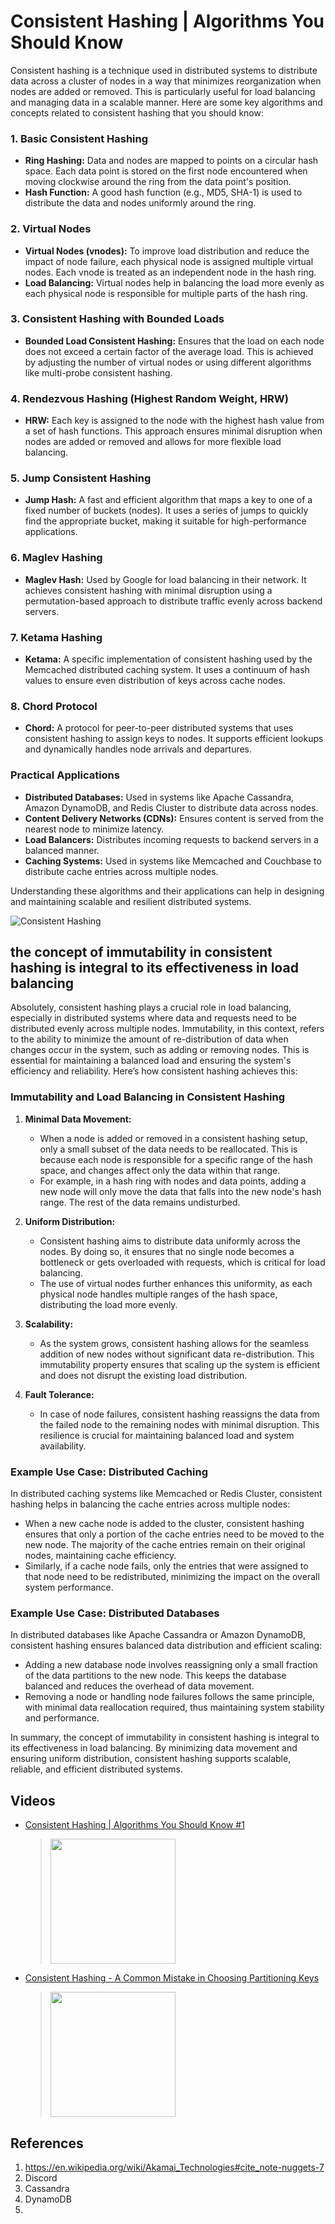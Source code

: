 # Consistent Hashing | Algorithms You Should Know

Consistent hashing is a technique used in distributed systems to distribute data across a cluster of nodes in a way that minimizes reorganization when nodes are added or removed. This is particularly useful for load balancing and managing data in a scalable manner. Here are some key algorithms and concepts related to consistent hashing that you should know:

### 1. **Basic Consistent Hashing**
- **Ring Hashing:** Data and nodes are mapped to points on a circular hash space. Each data point is stored on the first node encountered when moving clockwise around the ring from the data point's position.
- **Hash Function:** A good hash function (e.g., MD5, SHA-1) is used to distribute the data and nodes uniformly around the ring.

### 2. **Virtual Nodes**
- **Virtual Nodes (vnodes):** To improve load distribution and reduce the impact of node failure, each physical node is assigned multiple virtual nodes. Each vnode is treated as an independent node in the hash ring.
- **Load Balancing:** Virtual nodes help in balancing the load more evenly as each physical node is responsible for multiple parts of the hash ring.

### 3. **Consistent Hashing with Bounded Loads**
- **Bounded Load Consistent Hashing:** Ensures that the load on each node does not exceed a certain factor of the average load. This is achieved by adjusting the number of virtual nodes or using different algorithms like multi-probe consistent hashing.

### 4. **Rendezvous Hashing (Highest Random Weight, HRW)**
- **HRW:** Each key is assigned to the node with the highest hash value from a set of hash functions. This approach ensures minimal disruption when nodes are added or removed and allows for more flexible load balancing.

### 5. **Jump Consistent Hashing**
- **Jump Hash:** A fast and efficient algorithm that maps a key to one of a fixed number of buckets (nodes). It uses a series of jumps to quickly find the appropriate bucket, making it suitable for high-performance applications.

### 6. **Maglev Hashing**
- **Maglev Hash:** Used by Google for load balancing in their network. It achieves consistent hashing with minimal disruption using a permutation-based approach to distribute traffic evenly across backend servers.

### 7. **Ketama Hashing**
- **Ketama:** A specific implementation of consistent hashing used by the Memcached distributed caching system. It uses a continuum of hash values to ensure even distribution of keys across cache nodes.

### 8. **Chord Protocol**
- **Chord:** A protocol for peer-to-peer distributed systems that uses consistent hashing to assign keys to nodes. It supports efficient lookups and dynamically handles node arrivals and departures.

### Practical Applications
- **Distributed Databases:** Used in systems like Apache Cassandra, Amazon DynamoDB, and Redis Cluster to distribute data across nodes.
- **Content Delivery Networks (CDNs):** Ensures content is served from the nearest node to minimize latency.
- **Load Balancers:** Distributes incoming requests to backend servers in a balanced manner.
- **Caching Systems:** Used in systems like Memcached and Couchbase to distribute cache entries across multiple nodes.

Understanding these algorithms and their applications can help in designing and maintaining scalable and resilient distributed systems.

![Consistent Hashing](./img/x/sahnlam/Consistent%20hashing.jpg)

## the concept of immutability in consistent hashing is integral to its effectiveness in load balancing

Absolutely, consistent hashing plays a crucial role in load balancing, especially in distributed systems where data and requests need to be distributed evenly across multiple nodes. Immutability, in this context, refers to the ability to minimize the amount of re-distribution of data when changes occur in the system, such as adding or removing nodes. This is essential for maintaining a balanced load and ensuring the system's efficiency and reliability. Here’s how consistent hashing achieves this:

### Immutability and Load Balancing in Consistent Hashing

1. **Minimal Data Movement:**
   - When a node is added or removed in a consistent hashing setup, only a small subset of the data needs to be reallocated. This is because each node is responsible for a specific range of the hash space, and changes affect only the data within that range.
   - For example, in a hash ring with nodes and data points, adding a new node will only move the data that falls into the new node's hash range. The rest of the data remains undisturbed.

2. **Uniform Distribution:**
   - Consistent hashing aims to distribute data uniformly across the nodes. By doing so, it ensures that no single node becomes a bottleneck or gets overloaded with requests, which is critical for load balancing.
   - The use of virtual nodes further enhances this uniformity, as each physical node handles multiple ranges of the hash space, distributing the load more evenly.

3. **Scalability:**
   - As the system grows, consistent hashing allows for the seamless addition of new nodes without significant data re-distribution. This immutability property ensures that scaling up the system is efficient and does not disrupt the existing load distribution.

4. **Fault Tolerance:**
   - In case of node failures, consistent hashing reassigns the data from the failed node to the remaining nodes with minimal disruption. This resilience is crucial for maintaining balanced load and system availability.

### Example Use Case: Distributed Caching

In distributed caching systems like Memcached or Redis Cluster, consistent hashing helps in balancing the cache entries across multiple nodes:

- When a new cache node is added to the cluster, consistent hashing ensures that only a portion of the cache entries need to be moved to the new node. The majority of the cache entries remain on their original nodes, maintaining cache efficiency.
- Similarly, if a cache node fails, only the entries that were assigned to that node need to be redistributed, minimizing the impact on the overall system performance.

### Example Use Case: Distributed Databases

In distributed databases like Apache Cassandra or Amazon DynamoDB, consistent hashing ensures balanced data distribution and efficient scaling:

- Adding a new database node involves reassigning only a small fraction of the data partitions to the new node. This keeps the database balanced and reduces the overhead of data movement.
- Removing a node or handling node failures follows the same principle, with minimal data reallocation required, thus maintaining system stability and performance.

In summary, the concept of immutability in consistent hashing is integral to its effectiveness in load balancing. By minimizing data movement and ensuring uniform distribution, consistent hashing supports scalable, reliable, and efficient distributed systems.


## Videos

 * [Consistent Hashing | Algorithms You Should Know #1](https://www.youtube.com/watch?v=UF9Iqmg94tk)
	> [<img src="https://img.youtube.com/vi/UF9Iqmg94tk/0.jpg" width="200">](https://www.youtube.com/watch?v=UF9Iqmg94tk "Consistent Hashing | Algorithms You Should Know #1 by ByteByteGo 1,371 views 43 minutes")
* [Consistent Hashing - A Common Mistake in Choosing Partitioning Keys](https://www.youtube.com/watch?v=sLbOz2QBZgc)
	> [<img src="https://img.youtube.com/vi/sLbOz2QBZgc/0.jpg" width="200">](https://www.youtube.com/watch?v=sLbOz2QBZgc "Consistent Hashing - A Common Mistake in Choosing Partitioning Keys")

## References
1. https://en.wikipedia.org/wiki/Akamai_Technologies#cite_note-nuggets-7
2. Discord
3. Cassandra
4. DynamoDB
5. 